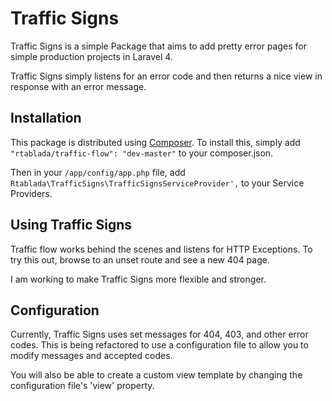Traffic Signs
============

Traffic Signs is a simple Package that aims to add pretty error pages for simple production projects in Laravel 4.

Traffic Signs simply listens for an error code and then returns a nice view in response with an error message.

## Installation

This package is distributed using [Composer](http://getcomposer.org). To install this, simply add `"rtablada/traffic-flow": "dev-master"` to your composer.json.

Then in your `/app/config/app.php` file, add `Rtablada\TrafficSigns\TrafficSignsServiceProvider',` to your Service Providers.

## Using Traffic Signs

Traffic flow works behind the scenes and listens for HTTP Exceptions. To try this out, browse to an unset route and see a new 404 page.

I am working to make Traffic Signs more flexible and stronger.

## Configuration

Currently, Traffic Signs uses set messages for 404, 403, and other error codes. This is being refactored to use a configuration file to allow you to modify messages and accepted codes.

You will also be able to create a custom view template by changing the configuration file's 'view' property.
